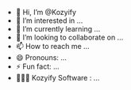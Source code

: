 - 👋 Hi, I’m @Kozyify
- 👀 I’m interested in ...
- 🌱 I’m currently learning ...
- 💞️ I’m looking to collaborate on ...
- 📫 How to reach me ...
- 😄 Pronouns: ...
- ⚡ Fun fact: ...
- 🧑🏻‍💻 Kozyify Software : ...

<!---
Kozyify/Kozyify is a ✨ special ✨ repository because its `README.md` (this file) appears on your GitHub profile.
You can click the Preview link to take a look at your changes.
--->
